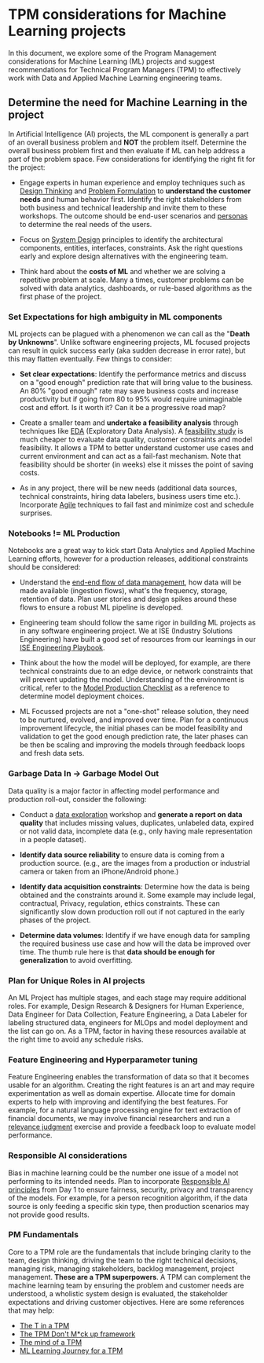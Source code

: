 # TPM considerations for Machine Learning projects

In this document, we explore some of the Program Management considerations for Machine Learning (ML) projects and suggest recommendations for Technical Program Managers (TPM) to effectively work with Data and Applied Machine Learning engineering teams.

## Determine the need for Machine Learning in the project

In Artificial Intelligence (AI) projects, the ML component is generally a part of an overall business problem and **NOT** the problem itself. Determine the overall business problem first and then evaluate if ML can help address a part of the problem space.
Few considerations for identifying the right fit for the project:

- Engage experts in human experience and employ techniques such as [Design Thinking](https://www.microsoft.com/en-us/haxtoolkit/ai-guidelines/) and [Problem Formulation](ml-problem-formulation-envisioning.md) to **understand the customer needs** and human behavior first. Identify the right stakeholders from both business and technical leadership and invite them to these workshops. The outcome should be end-user scenarios and [personas](https://en.wikipedia.org/wiki/Persona_(user_experience)) to determine the real needs of the users.

- Focus on [System Design](https://learn.microsoft.com/en-us/azure/architecture/data-guide/big-data/ai-overview) principles to identify the architectural components, entities, interfaces, constraints. Ask the right questions early and explore design alternatives with the engineering team.

- Think hard about the **costs of ML** and whether we are solving a repetitive problem at scale. Many a times, customer problems can be solved with data analytics, dashboards, or rule-based algorithms as the first phase of the project.

### Set Expectations for high ambiguity in ML components

ML projects can be plagued with a phenomenon we can call as the "**Death by Unknowns**". Unlike software engineering projects, ML focused projects can result in quick success early (aka sudden decrease in error rate), but this may flatten eventually. Few things to consider:

- **Set clear expectations**: Identify the performance metrics and discuss on a "good enough" prediction rate that will bring value to the business. An 80% "good enough" rate may save business costs and increase productivity but if going from 80 to 95% would require unimaginable cost and effort. Is it worth it? Can it be a progressive road map?

- Create a smaller team and **undertake a feasibility analysis** through techniques like [EDA](https://en.wikipedia.org/wiki/Exploratory_data_analysis) (Exploratory Data Analysis). A [feasibility study](ml-feasibility-study.md) is much cheaper to evaluate data quality, customer constraints and model feasibility. It allows a TPM to better understand customer use cases and current environment and can act as a fail-fast mechanism. Note that feasibility should be shorter (in weeks) else it misses the point of saving costs.

- As in any project, there will be new needs (additional data sources, technical constraints, hiring data labelers, business users time etc.). Incorporate [Agile](ml-project-management.md) techniques to fail fast and minimize cost and schedule surprises.

### Notebooks != ML Production

Notebooks are a great way to kick start Data Analytics and Applied Machine Learning efforts, however for a production releases, additional constraints should be considered:

- Understand the [end-end flow of data management](https://learn.microsoft.com/en-us/azure/architecture/data-guide/big-data/ai-overview), how data will be made available (ingestion flows), what's the frequency, storage, retention of data. Plan user stories and design spikes around these flows to ensure a robust ML pipeline is developed.

- Engineering team should follow the same rigor in building ML projects as in any software engineering project. We at ISE (Industry Solutions Engineering) have built a good set of resources from our learnings in our [ISE Engineering Playbook](../index.md).
- Think about the how the model will be deployed, for example, are there technical constraints due to an edge device, or network constraints that will prevent updating the model. Understanding of the environment is critical, refer to the [Model Production Checklist](ml-model-checklist.md) as a reference to determine model deployment choices.

- ML Focussed projects are not a "one-shot" release solution, they need to be nurtured, evolved, and improved over time. Plan for a continuous improvement lifecycle, the initial phases can be model feasibility and validation to get the good enough prediction rate, the later phases can be then be scaling and improving the models through feedback loops and fresh data sets.

### Garbage Data In -\> Garbage Model Out

Data quality is a major factor in affecting model performance and production roll-out, consider the following:

- Conduct a [data exploration](ml-data-exploration.md) workshop and **generate a report on data quality** that includes missing values, duplicates, unlabeled data, expired or not valid data, incomplete data (e.g., only having male representation in a people dataset).

- **Identify data source reliability** to ensure data is coming from a production source. (e.g., are the images from a production or industrial camera or taken from an iPhone/Android phone.)

- **Identify data acquisition constraints**: Determine how the data is being obtained and the constraints around it. Some example may include legal, contractual, Privacy, regulation, ethics constraints. These can significantly slow down production roll out if not captured in the early phases of the project.

- **Determine data volumes**: Identify if we have enough data for sampling the required business use case and how will the data be improved over time. The thumb rule here is that **data should be enough for generalization** to avoid overfitting.

### Plan for Unique Roles in AI projects

An ML Project has multiple stages, and each stage may require additional roles. For example, Design Research & Designers for Human Experience, Data Engineer for Data Collection, Feature Engineering, a Data Labeler for labeling structured data, engineers for MLOps and model deployment and the list can go on. As a TPM, factor in having these resources available at the right time to avoid any schedule risks.

### Feature Engineering and Hyperparameter tuning

Feature Engineering enables the transformation of data so that it becomes usable for an algorithm. Creating the right features is an art and may require experimentation as well as domain expertise. Allocate time for domain experts to help with improving and identifying the best features. For example, for a natural language processing engine for text extraction of financial documents, we may involve financial researchers and run a [relevance judgment](https://nlp.stanford.edu/IR-book/html/htmledition/information-retrieval-system-evaluation-1.html) exercise and provide a feedback loop to evaluate model performance.

### Responsible AI considerations

Bias in machine learning could be the number one issue of a model not performing to its intended needs. Plan to incorporate [Responsible AI principles](responsible-ai.md) from Day 1 to ensure fairness, security, privacy and transparency of the models.  For example, for a person recognition algorithm, if the data source is only feeding a specific skin type, then production scenarios may not provide good results.

### PM Fundamentals

Core to a TPM role are the fundamentals that include bringing clarity to the team, design thinking, driving the team to the right technical decisions, managing risk, managing stakeholders, backlog management, project management. **These are a TPM superpowers**. A TPM can complement the machine learning team by ensuring the problem and customer needs are understood, a wholistic system design is evaluated, the stakeholder expectations and driving customer objectives.
Here are some references that may help:

- [The T in a TPM](https://www.linkedin.com/pulse/should-technical-program-manager-tpm-nikhil-sachdeva/)
- [The TPM Don't M\*ck up framework](https://www.linkedin.com/pulse/tpm-dont-mck-up-framework-nikhil-sachdeva/)
- [The mind of a TPM](https://www.linkedin.com/pulse/mind-technical-program-manager-nikhil-sachdeva/)
- [ML Learning Journey for a TPM](https://medium.com/data-science-at-microsoft/the-role-of-a-technical-program-manager-in-ai-projects-8f1ff41905b0)
